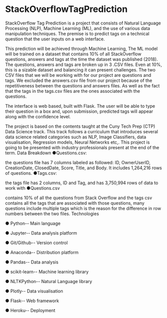 # StackOverflowTagPrediction

StackOverflow Tag Prediction is a project that consists of Natural Language Processing (NLP), Machine Learning (ML), and the use of various data manipulation techniques. The premise is to predict tags on a technical question that the user inputs on a web interface.

This prediction will be achieved through Machine Learning, The ML model will be trained on a dataset that contains 10% of all StackOverflow questions, answers and tags at the time the dataset was published (2018). The questions, answers and tags are broken up in 3 .CSV files. Even at 10%, this is a sizable dataset and balancing it can present challenges. The two CSV files that we will be working with for our project are questions and tags. We excluded the answers.csv file from our project because of the repetitiveness between the questions and answers files. As well as the fact that the tags in the tags.csv files are the ones associated with the questions.

The interface is web based, built with Flask. The user will be able to type their question in a box and, upon submission, predicted tags will appear along with the confidence level.

The project is based on the contents taught at the Cuny Tech Prep (CTP) Data Science track. This track follows a curriculum that introduces several data science related categories such as NLP, Image Classifiers, data visualisation, Regression models, Neural Networks etc,. This project is going to be presented with industry professionals present at the end of the term.
Data Breakdown
●Questions.csv:

the questions file has 7 columns labeled as followed: ID, OwnerUserID, CreationDate, ClosedDate, Score, Title, and Body. It includes 1,264,216 rows of questions.
●Tags.csv:

the tags file has 2 columns, ID and Tag, and has 3,750,994 rows of data to work with
●Questions.csv

contains 10% of all the questions from Stack Overflow and the tags csv contains all the tags that are associated with those questions, many questions include multiple tags which is the reason for the difference in row numbers between the two files.
Technologies

● Python-- Main language

● Jupyter-- Data analysis platform

● Git/Github-- Version control

● Anaconda-- Distribution platform

● Pandas-- Data analysis

● scikit-learn-- Machine learning library

● NLTKPython-- Natural Language library

● Plotly-- Data visualisation

● Flask-- Web framework

● Heroku-- Deployment
